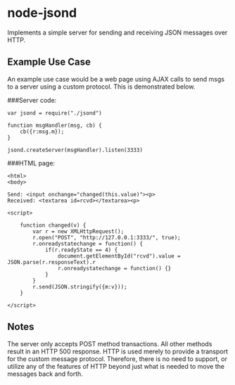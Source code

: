 
# node-jsond

Implements a simple server for sending and receiving JSON messages over HTTP.


## Example Use Case

An example use case would be a web page using AJAX calls to send msgs to a
server using a custom protocol.
This is demonstrated below.

###Server code:

	var jsond = require("./jsond")

	function msgHandler(msg, cb) {
		cb({r:msg.m});
	}

	jsond.createServer(msgHandler).listen(3333)


###HTML page:

	<html>
	<body>

	Send: <input onchange="changed(this.value)"><p>
	Received: <textarea id=rcvd></textarea><p>

	<script>

		function changed(v) {
			var r = new XMLHttpRequest();
			r.open("POST", "http://127.0.0.1:3333/", true);
			r.onreadystatechange = function() {
				if(r.readyState == 4) {
					document.getElementById("rcvd").value = JSON.parse(r.responseText).r
					r.onreadystatechange = function() {}
				}
			}
			r.send(JSON.stringify({m:v}));
		}

	</script>


## Notes

The server only accepts POST method transactions.
All other methods result in an HTTP 500 response.
HTTP is used merely to provide a transport for the custom message protocol.
Therefore, there is no need to support, or utilize any of the features of HTTP
beyond just what is needed to move the messages back and forth.


